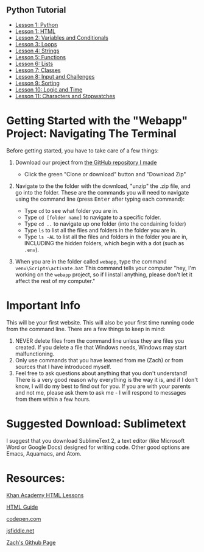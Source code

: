 ## Python Tutorial

* [Lesson 1: Python](https://zsiegel92.github.io/Eitan_S/Lessons/Lesson_1/Python1.html)
* [Lesson 1: HTML](https://zsiegel92.github.io/Eitan_S/Lessons/Lesson_1/HTML1.html)
* [Lesson 2: Variables and Conditionals](https://zsiegel92.github.io/Eitan_S/Lessons/Lesson_2_Variables_and_Conditionals/Python2.html)
* [Lesson 3: Loops](https://zsiegel92.github.io/Eitan_S/Lessons/Lesson_3_Loops/Python3.html)
* [Lesson 4: Strings](https://zsiegel92.github.io/Eitan_S/Lessons/Lesson_4_Strings/Python4.html)
* [Lesson 5: Functions](https://zsiegel92.github.io/Eitan_S/Lessons/Lesson_5_Functions/Python5.html)
* [Lesson 6: Lists](https://zsiegel92.github.io/Eitan_S/Lessons/Lesson_6_Lists/Python6.html)
* [Lesson 7: Classes](https://zsiegel92.github.io/Eitan_S/Lessons/Lesson_7_Classes/Python7.html)
* [Lesson 8: Input and Challenges](https://zsiegel92.github.io/Eitan_S/Lessons/Lesson_8_Input_and_Challenges/Python8.html)
* [Lesson 9: Sorting](https://zsiegel92.github.io/Eitan_S/Lessons/Lesson_9_Sorting/Python9.html)
* [Lesson 10: Logic and Time](https://zsiegel92.github.io/Eitan_S/Lessons/Lesson_10_Time/Python10.html)
* [Lesson 11: Characters and Stopwatches](https://zsiegel92.github.io/Eitan_S/Lessons/Lesson_11_Characters/Python11.html)
# Getting Started with the "Webapp" Project: Navigating The Terminal
Before getting started, you have to take care of a few things:

1. Download our project from [the GitHub repository I made](https://github.com/zsiegel92/Eitan_S)
	* Click the green "Clone or download" button and "Download Zip"

2. Navigate to the the folder with the download, "unzip" the .zip file, and go into the folder. These are the commands you will need to navigate using the command line (press <kbd>Enter</kbd> after typing each command):
	* Type `cd` to see what folder you are in.
	* Type `cd [folder name]` to navigate to a specific folder.
	* Type `cd ..` to navigate up one folder (into the condaining folder)
	* Type `ls` to list all the files and folders in the folder you are in.
	* Type `ls -AL` to list all the files and folders in the folder you are in, INCLUDING the hidden folders, which begin with a dot (such as `.env`).

3. When you are in the folder called `webapp`, type the command
            `venv\Scripts\activate.bat`
This command tells your computer "hey, I'm working on the `webapp` project, so if I install anything, please don't let it affect the rest of my computer."

# Important Info

This will be your first website. This will also be your first time running code from the command line. There are a few things to keep in mind:

1. NEVER delete files from the command line unless they are files you created. If you delete a file that Windows needs, Windows may start malfunctioning.
2. Only use commands that you have learned from me (Zach) or from sources that I have introduced myself.
3. Feel free to ask questions about anything that you don't understand! There is a very good reason why everything is the way it is, and if I don't know, I will do my best to find out for you. If you are with your parents and not me, please ask them to ask me - I will respond to messages from them within a few hours.


# Suggested Download: Sublimetext

I suggest that you download SublimeText 2, a text editor (like Microsoft Word or Google Docs) designed for writing code. Other good options are Emacs, Aquamacs, and Atom.


# Resources:

[Khan Academy HTML Lessons](https://www.khanacademy.org/computing/computer-programming/html-css)

[HTML Guide](https://www.w3schools.com/html/html_elements.asp)

[codepen.com](https://codepen.io/zsiegel/)

[jsfiddle.net](https://jsfiddle.net/)

[Zach's Github Page](https://github.com/zsiegel92)
